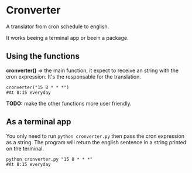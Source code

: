 
# Cronverter
A translator from cron schedule to english.

It works beeing a terminal app or beein a package.
 
## Using the functions
**cronverter()** => the main function, it expect to receive an string with the cron expression. It's the responsable for the translation.
```python:
cronverter("15 8 * * *")
#At 8:15 everyday
```
**TODO:** make the other functions more user friendly.

## As a terminal app
You only need to run `` python cronverter.py `` then pass the cron expression as a string. The program will return the english sentence in a string printed on the terminal.
```bash:
python cronverter.py "15 8 * * *"
#At 8:15 everyday
```
